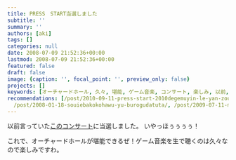 ```yaml
---
title: PRESS　START当選しました
subtitle: ''
summary: ''
authors: [aki]
tags: []
categories: null
date: 2008-07-09 21:52:36+00:00
lastmod: 2008-07-09 21:52:36+00:00
featured: false
draft: false
image: {caption: '', focal_point: '', preview_only: false}
projects: []
keywords: [オーチャードホール, 久々, 堪能, ゲーム音楽, コンサート, 楽しみ, 以前, ｒｙ, ３０, １６]
recommendations: [/post/2010-09-11-press-start-2010degemuyin-le-yan-zou-hui-qing-bao-wogetutosita/,
  /post/2008-01-18-souiebakokohawu-yu-burogudatuta/, /post/2009-07-11-masa-festanotiketutogalai-ta/]
---
```

以前言っていた[このコンサート](https://www.famitsu.com/game/news/1216017_1124.html)に当選しました。
いやっほぅぅぅぅ！

これで、オーチャードホールが堪能できるぜ！ゲーム音楽を生で聴くのは久々なので楽しみですわ。

